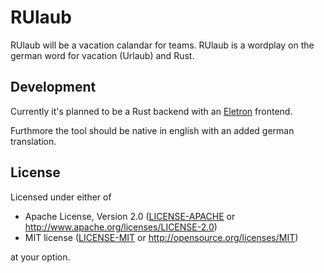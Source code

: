 # RUlaub

RUlaub will be a vacation calandar for teams.
RUlaub is a wordplay on the german word for vacation (Urlaub) and Rust.


## Development

Currently it's planned to be a Rust backend with an
[Eletron](https://www.electronjs.org/) frontend.

Furthmore the tool should be native in english with an added german translation.


## License

Licensed under either of

 * Apache License, Version 2.0 ([LICENSE-APACHE](LICENSE-APACHE) or
    http://www.apache.org/licenses/LICENSE-2.0)
 * MIT license ([LICENSE-MIT](LICENSE-MIT) or http://opensource.org/licenses/MIT)

at your option.
